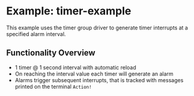 # Example: timer-example

This example uses the timer group driver to generate timer interrupts at a specified alarm interval.

## Functionality Overview

* 1 timer @ 1 second interval with automatic reload
* On reaching the interval value each timer will generate an alarm
* Alarms trigger subsequent interrupts, that is tracked with messages printed on the terminal `Action!`
